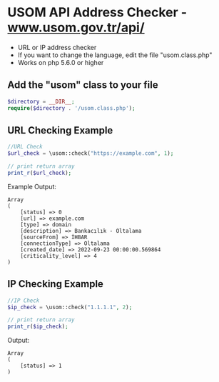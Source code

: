 # USOM API Address Checker - www.usom.gov.tr/api/

* URL or IP address checker
* If you want to change the language, edit the file "usom.class.php"
* Works on php 5.6.0 or higher

Add the "usom" class to your file
-----------------------
```php
$directory = __DIR__;
require($directory . '/usom.class.php');
```

URL Checking Example
-----------------------
```php
//URL Check
$url_check = \usom::check("https://example.com", 1);

// print return array
print_r($url_check);
```

Example Output:
```
Array
(
    [status] => 0
    [url] => example.com
    [type] => domain
    [description] => Bankacılık - Oltalama
    [sourceFrom] => İHBAR
    [connectionType] => Oltalama
    [created_date] => 2022-09-23 00:00:00.569864
    [criticality_level] => 4
)
```

IP Checking Example
-----------------------
```php
//IP Check
$ip_check = \usom::check("1.1.1.1", 2);

// print return array
print_r($ip_check);
```

Output:
```
Array
(
    [status] => 1
)
```
